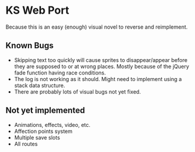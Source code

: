 # KS Web Port

Because this is an easy (enough) visual novel to reverse and reimplement.

## Known Bugs
- Skipping text too quickly will cause sprites to disappear/appear before they are supposed to or at wrong places. Mostly because of the jQuery fade function having race conditions.
- The log is not working as it should. Might need to implement using a stack data structure.
- There are probably lots of visual bugs not yet fixed.

## Not yet implemented
- Animations, effects, video, etc.
- Affection points system
- Multiple save slots
- All routes